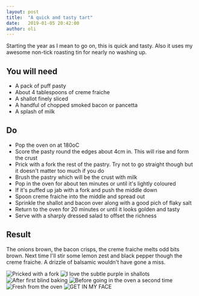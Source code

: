 ```yaml
---
layout: post
title:  "A quick and tasty tart"
date:   2019-01-05 20:42:00
author: oli
---
```


Starting the year as I mean to go on, this is quick and tasty.  Also it uses my awesome non-tick roasting tin for nearly no washing up.

## You will need

* A pack of puff pasty
* About 4 tablespoons of creme fraiche
* A shallot finely sliced
* A handful of chopped smoked bacon or pancetta
* A splash of milk


## Do

* Pop the oven on at 180oC
* Score the pasty round the edges about 4cm in.  This will rise and form the crust
* Prick with a fork the rest of the pastry.  Try not to go straight though but it doesn't matter too much if you do
* Brush the pastry which will be the crust with milk
* Pop in the oven for about ten minutes or until it's lightly coloured
* If it's puffed up jab with a fork and push the middle down
* Spoon creme fraiche into the middle and spread out
* Sprinkle the shallot and bacon over along with a good pich of flaky salt
* Return to the oven for 20 minutes or until it looks golden and tasty
* Serve with a sharply dressed salad to offset the richness

## Result

The onions brown, the bacon crisps, the creme fraiche melts odd bits brown.  Next time I'll stir some lemon zest and black pepper though the creme fraiche.  A drizzle of balsamic wouldn't have gone a miss.


![Pricked with a fork](/images/blog/quick-easy-tasty-pie/quick-easy-tasty-pie-1.jpg)
![I love the subtle purple in shallots](/images/blog/quick-easy-tasty-pie/quick-easy-tasty-pie-2.jpg)
![After first blind baking](/images/blog/quick-easy-tasty-pie/quick-easy-tasty-pie-3.jpg)
![Before going in the oven a second time](/images/blog/quick-easy-tasty-pie/quick-easy-tasty-pie-4.jpg)
![Fresh from the oven](/images/blog/quick-easy-tasty-pie/quick-easy-tasty-pie-5.jpg)
![GET IN MY FACE](/images/blog/quick-easy-tasty-pie/quick-easy-tasty-pie-6.jpg)
